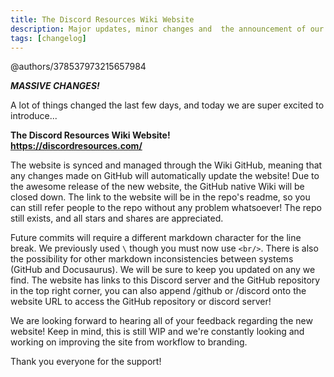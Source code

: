 ```yaml
---
title: The Discord Resources Wiki Website
description: Major updates, minor changes and  the announcement of our brand new website.
tags: [changelog]
---
```


@authors/378537973215657984

_**MASSIVE CHANGES!**_

A lot of things changed the last few days, and today we are super excited to introduce...

**The Discord Resources Wiki Website!**  
**<https://discordresources.com/>**

The website is synced and managed through the Wiki GitHub, meaning that any changes made on GitHub will automatically update the website! Due to the awesome release of the new website, the GitHub native Wiki will be closed down.
The link to the website will be in the repo's readme, so you can still refer people to the repo without any problem whatsoever! The repo still exists, and all stars and shares are appreciated.

<!-- truncate -->

Future commits will require a different markdown character for the line break. We previously used `\` though you must now use `<br/>`. There is also the possibility for other markdown inconsistencies between systems (GitHub and Docusaurus). We will be sure to keep you updated on any we find.
The website has links to this Discord server and the GitHub repository in the top right corner, you can also append /github or /discord onto the website URL to access the GitHub repository or discord server!

We are looking forward to hearing all of your feedback regarding the new website!
Keep in mind, this is still WIP and we're constantly looking and working on improving the site from workflow to branding.

Thank you everyone for the support!

